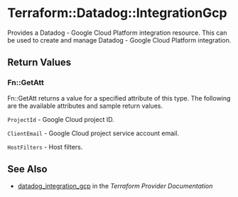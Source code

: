 # Terraform::Datadog::IntegrationGcp

Provides a Datadog - Google Cloud Platform integration resource. This can be used to create and manage Datadog - Google Cloud Platform integration.

## Return Values

### Fn::GetAtt

Fn::GetAtt returns a value for a specified attribute of this type. The following are the available attributes and sample return values.

`ProjectId` - Google Cloud project ID.

`ClientEmail` - Google Cloud project service account email.

`HostFilters` - Host filters.

## See Also

* [datadog_integration_gcp](https://www.terraform.io/docs/providers/datadog/r/integration_gcp.html) in the _Terraform Provider Documentation_